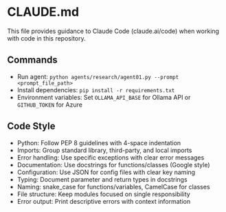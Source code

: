 # CLAUDE.md

This file provides guidance to Claude Code (claude.ai/code) when working with code in this repository.

## Commands
- Run agent: `python agents/research/agent01.py --prompt <prompt_file_path>`
- Install dependencies: `pip install -r requirements.txt`
- Environment variables: Set `OLLAMA_API_BASE` for Ollama API or `GITHUB_TOKEN` for Azure

## Code Style
- Python: Follow PEP 8 guidelines with 4-space indentation
- Imports: Group standard library, third-party, and local imports
- Error handling: Use specific exceptions with clear error messages
- Documentation: Use docstrings for functions/classes (Google style)
- Configuration: Use JSON for config files with clear key naming
- Typing: Document parameter and return types in docstrings
- Naming: snake_case for functions/variables, CamelCase for classes
- File structure: Keep modules focused on single responsibility
- Error output: Print descriptive errors with context information